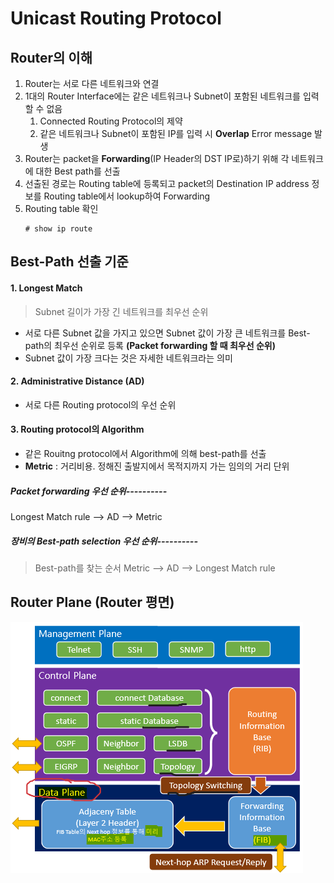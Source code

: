 Unicast Routing Protocol
===

Router의 이해
---

1. Router는 서로 다른 네트워크와 연결
2. 1대의 Router Interface에는 같은 네트워크나 Subnet이 포함된 네트워크를 입력할 수 없음
   1. Connected Routing Protocol의 제약
   2. 같은 네트워크나 Subnet이 포함된 IP를 입력 시 **Overlap** Error message 발생
3. Router는 packet을 **Forwarding**(IP Header의 DST IP로)하기 위해 각 네트워크에 대한 Best path를 선출
4. 선출된 경로는 Routing table에 등록되고 packet의 Destination IP address 정보를 Routing table에서 lookup하여 Forwarding
5. Routing table 확인   
    ```
    # show ip route
    ```


Best-Path 선출 기준
---

#### 1. Longest Match

> Subnet 길이가 가장 긴 네트워크를 최우선 순위

- 서로 다른 Subnet 값을 가지고 있으면 Subnet 값이 가장 큰 네트워크를 Best-path의 최우선 순위로 등록 **(Packet forwarding 할 때 최우선 순위)**
- Subnet 값이 가장 크다는 것은 자세한 네트워크라는 의미

#### 2. Administrative Distance (AD)

- 서로 다른 Routing protocol의 우선 순위

#### 3. Routing protocol의 Algorithm

- 같은 Rouitng protocol에서 Algorithm에 의해 best-path를 선출
- **Metric** : 거리비용. 정해진 출발지에서 목적지까지 가는 임의의 거리 단위


##### Packet forwarding 우선 순위----------
Longest Match rule --> AD --> Metric

##### 장비의 Best-path selection 우선 순위----------
> Best-path를 찾는 순서
Metric --> AD --> Longest Match rule


Router Plane (Router 평면)
---

![](images/2023-06-25-19-17-28.png)

